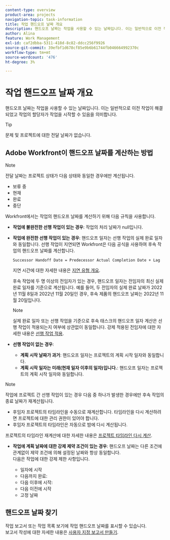 ```yaml
---
content-type: overview
product-area: projects
navigation-topic: task-information
title: 작업 핸드오프 날짜 개요
description: 핸드오프 날짜는 작업을 사용할 수 있는 날짜입니다. 이는 일반적으로 이전 작업이 해결되었고 작업의 할당자가 작업을 시작할 수 있음을 의미합니다.
author: Alina
feature: Work Management
exl-id: caf2dbba-5311-418d-8c82-ddcc256f9926
source-git-commit: 39efbf1d678cf85e9b6b61744fb046664992370c
workflow-type: tm+mt
source-wordcount: '476'
ht-degree: 3%

---
```


# 작업 핸드오프 날짜 개요

핸드오프 날짜는 작업을 사용할 수 있는 날짜입니다. 이는 일반적으로 이전 작업이 해결되었고 작업의 할당자가 작업을 시작할 수 있음을 의미합니다.

>[!TIP]
>
>문제 및 프로젝트에 대한 전달 날짜가 없습니다.

## Adobe Workfront이 핸드오프 날짜를 계산하는 방법

>[!NOTE]
>
>전달 날짜는 프로젝트 상태가 다음 상태와 동일한 경우에만 계산됩니다.
>
>* 보류 중
>* 현재
>* 완료
>* 중단
>


Workfront에서는 작업의 핸드오프 날짜를 계산하기 위해 다음 규칙을 사용합니다.

* **작업에 불완전한 선행 작업이 있는 경우**: 작업의 처리 날짜가 null입니다.
* **작업에 완전한 선행 작업이 있는 경우**: 핸드오프 일자는 선행 작업의 실제 완료 일자와 동일합니다. 선행 작업이 지연되면 Workfront은 다음 공식을 사용하여 후속 작업의 핸드오프 날짜를 계산합니다.

   `Successor Handoff Date = Predecessor Actual Completion Date + Lag`

   지연 시간에 대한 자세한 내용은 [지연 유형 개요](../use-prdcssrs/lag-types.md).

   후속 작업에 두 명 이상의 전임자가 있는 경우, 핸드오프 일자는 전임자의 최신 실제 완료 일자를 기준으로 계산됩니다. 예를 들어, 두 전임자의 실제 완료 날짜가 2022년 11월 8일과 2022년 11월 20일인 경우, 후속 제품의 핸드오프 날짜는 2022년 11월 20일입니다.

   >[!NOTE]
   >
   >   실제 완료 일자 또는 선행 작업을 기준으로 후속 태스크의 핸드오프 일자 계산은 선행 작업이 적용되는지 여부에 상관없이 동일합니다. 강제 적용된 전임자에 대한 자세한 내용은 [선행 작업 적용](../use-prdcssrs/enforced-predecessors.md).


* **선행 작업이 없는 경우**:

   * **계획 시작 날짜가 과거**: 핸드오프 일자는 프로젝트의 계획 시작 일자와 동일합니다.
   * **계획 시작 일자는 미래(현재 일자 이후의 일자)입니다.**: 핸드오프 일자는 프로젝트의 계획 시작 일자와 동일합니다.

>[!NOTE]
>
>작업에 프로젝트 간 선행 작업이 있는 경우 다음 중 하나가 발생한 경우에만 후속 작업의 종료 날짜가 재계산됩니다.
>
>* 후임자 프로젝트의 타임라인을 수동으로 재계산합니다. 타임라인을 다시 계산하려면 프로젝트에 대한 관리 권한이 있어야 합니다.
>* 후임자 프로젝트의 타임라인은 자동으로 밤에 다시 계산됩니다.
>
>프로젝트의 타임라인 재계산에 대한 자세한 내용은 [프로젝트 타임라인 다시 계산](../../../manage-work/projects/manage-projects/recalculate-project-timeline.md).

* **작업에 계획 날짜에 대한 강제 제약 조건이 있는 경우**: 핸드오프 날짜는 다른 조건에 관계없이 제약 조건에 의해 설정된 날짜와 항상 동일합니다.\
   다음은 작업에 대한 강제 제한 사항입니다.

   * 일자에 시작
   * 다음까지 완료:
   * 다음 이후에 시작:
   * 다음 이전에 시작
   * 고정 날짜

## 핸드오프 날짜 찾기

작업 보고서 또는 작업 목록 보기에 작업 핸드오프 날짜를 표시할 수 있습니다.\
보고서 작성에 대한 자세한 내용은 [사용자 지정 보고서 만들기](../../../reports-and-dashboards/reports/creating-and-managing-reports/create-custom-report.md).
